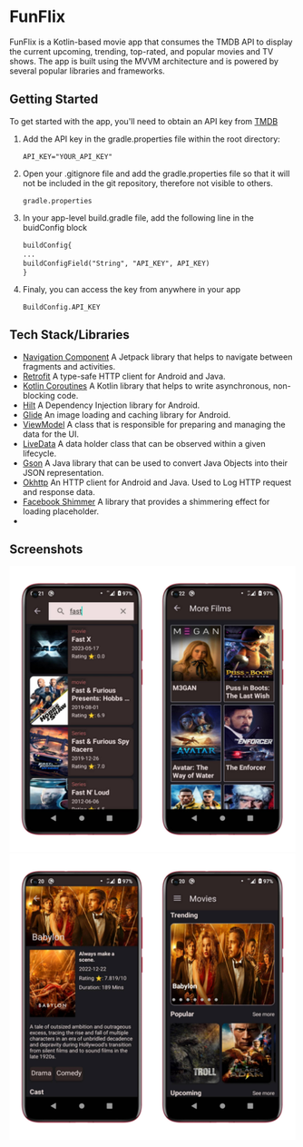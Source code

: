 # FunFlix
FunFlix is a Kotlin-based movie app that consumes the TMDB API to display the current upcoming, trending, top-rated, and popular movies and TV shows. The app is built using the MVVM architecture and is powered by several popular libraries and frameworks.

## Getting Started
   To get started with the app, you'll need to obtain an API key from [TMDB](https://www.themoviedb.org/documentation/api) 
   1. Add the API key in the gradle.properties file within the root directory:
      ```
      API_KEY="YOUR_API_KEY"
      ```
   2. Open your .gitignore file and add the gradle.properties file so that it will not be included in the git repository, therefore not visible to others.
      ```
      gradle.properties
      ```
   3. In your app-level build.gradle file, add the following line in the buidConfig block
      ```
      buildConfig{
      ...
      buildConfigField("String", "API_KEY", API_KEY)
      }
      ```
   4. Finaly, you can access the key from anywhere in your app
      ```
      BuildConfig.API_KEY
      ```

## Tech Stack/Libraries
   * [Navigation Component](https://developer.android.com/guide/navigation) A Jetpack library that helps to navigate between fragments and activities.
   * [Retrofit](https://square.github.io/retrofit/) A type-safe HTTP client for Android and Java.
   * [Kotlin Coroutines](https://kotlinlang.org/docs/reference/coroutines-overview.html) A Kotlin library that helps to write asynchronous, non-blocking code.
   * [Hilt](https://dagger.dev/hilt/) A Dependency Injection library for Android.
   * [Glide](https://bumptech.github.io/glide/)  An image loading and caching library for Android.
   * [ViewModel](https://developer.android.com/topic/libraries/architecture/viewmodel) A class that is responsible for preparing and managing the data for the UI.
   * [LiveData](https://developer.android.com/topic/libraries/architecture/livedata)  A data holder class that can be observed within a given lifecycle.
   * [Gson](https://github.com/google/gson) A Java library that can be used to convert Java Objects into their JSON representation.
   * [Okhttp](https://square.github.io/okhttp/) An HTTP client for Android and Java. Used to Log HTTP request and response data.
   * [Facebook Shimmer](https://github.com/facebook/shimmer-android) A library that provides a shimmering effect for loading placeholder.
   * 
## Screenshots
   ![](screenshots/screenshot1.jpg)
   ![](screenshots/screenshot2.jpg)
   
